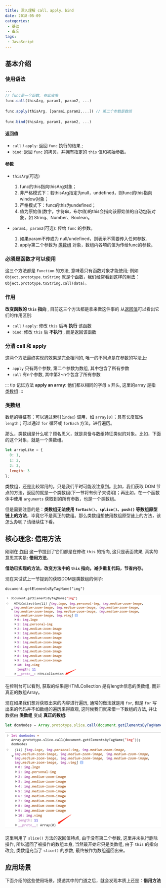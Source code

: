 ```yaml
---
title: 深入理解 call、apply、bind
date: 2018-05-09
categories:
 - 基础
 - 备忘
tags:
 - JavaScript
---
```


## 基本介绍

### 使用语法
```js
...
// func是一个函数, 在此省略
func.call(thisArg, param1, param2, ...) 

func.apply(thisArg, [param1,param2,...]) // 第二个参数是数组

func.bind(thisArg, param1, param2, ...)
```
#### 返回值
* `call` / `apply`: 返回 `func` 执行的结果 ;
* `bind`: 返回 `func` 的拷贝，并拥有指定的 `this` 值和初始参数。

#### 参数
* `thisArg`(可选)
  1. func的this指向thisArg对象；
  2. 非严格模式下：若thisArg指定为null，undefined，则func的this指向window对象；
  3. 严格模式下：func的this为undefined；
  4. 值为原始值(数字，字符串，布尔值)的this会指向该原始值的自动包装对象，如 String、Number、Boolean。 

* `param1`，`param2`(可选): 传给 `func` 的参数。
  1. 如果param不传或为 null/undefined，则表示不需要传入任何参数.
  2. apply第二个参数为 [类数组](./Call&Apply&Bind.md#类数组) 对象，数组内各项的值为传给func的参数。

### 必须是函数才可以使用
这三个方法都是 `Function` 的方法, 意味着只有函数对象才能使用;
例如 `Object.prototype.toString` 就是个函数，我们经常看到这样的用法：`Object.prototype.toString.call(data)`。

### 作用
**改变函数的 `this` 指向** , 目前这三个方法都是拿来做这件事的
从[返回值](./Call&Apply&Bind.md#返回值)可以看出它们的作用区别:

* `call` / `apply`: 修改 `this` 后再 **执行** 该函数
* `bind`: 修改 `this` 后 **不执行** , 而是返回该函数

### 分清 call 和 apply
这两个方法最终实现的效果是完全相同的, 唯一的不同点是在参数的写法上:

* `apply` 只有两个参数, 第二个参数为数组, 其中包含了所有参数
* `call` 有n个参数, 其中第2~n个包含了所有参数

::: tip 记忆方法
**apply an array**: 他们都以相同的字母 `a` 开头, 这里的array 是指 [类数组](./Call&Apply&Bind.md#类数组)
:::

### 类数组
数组的特征有：可以通过索引(`index`) 调用，如 `array[0]`；具有长度属性`length`；可以通过 `for` 循环或 `forEach` 方法，进行遍历。

那么，类数组是什么呢？顾名思义，就是具备与数组特征类似的对象。比如，下面的这个对象，就是一个类数组。

```js
let arrayLike = {
  0: 1,
  1: 2,
  2: 3,
  length: 3
};
```

类数组，还是比较常用的，只是我们平时可能没注意到。比如，我们获取 DOM 节点的方法，返回的就是一个类数组(下一节将有例子来说明)；再比如，在一个函数体中使用 `arguments` 获取到的所有参数，也是一个类数组。

但是需要注意的是：**类数组无法使用 `forEach()`、`splice()`、`push()` 等数组原型链上的方法**，毕竟它不是真正的数组。那么类数组想使用数组原型链上的方法，该怎么办呢？请继续往下看。

## 核心理念: 借用方法
刚刚在 [作用](./Call&Apply&Bind.md#作用) 这一节提到了它们都是在修改 `this` 的指向, 这只是表面效果, 真实的意思其实是: **借用方法**。

**借助已实现的方法，改变方法中的 `this` 指向，减少重复代码，节省内存。**

现在来试试上一节提到的获取DOM是类数组的例子:

```
document.getElementsByTagName("img")
```

![getDoms](./../../.vuepress/public/images/call&apply&bind/getDoms.png)

在控制台可以看到, 获取的结果是HTMLCollection 是有length信息的类数组, 而非真正的数组Array。

现在如果我们想对获取出来的内容进行遍历, 通常的做法就是用 `for`, 但是 `for`
 写出来的代码并不如数组的遍历来得直观, 这时候我们就来借一下数组的方法, 并让数据由 __类数组__ 变成 __真正的数组__:

```js
let domNodes = Array.prototype.slice.call(document.getElementsByTagName("img"))
```

![getDomsArray](./../../.vuepress/public/images/call&apply&bind/getDomsArray.png)

这里利用了 `slice()` 方法的返回值特点, 由于没有第二个参数, 这里并未执行删除操作, 所以返回了被操作的数组本身, 当然最开始它只是类数组, 由于 `this` 的指向改变, 类数组充当了 `slice()` 的参数, 最终被作为数组返回出来。

## 应用场景
下面介绍的这些使用场景，摸透其中的门道之后，就会发现本质上还是：**借用方法**
